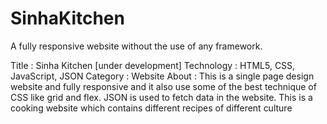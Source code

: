# SinhaKitchen
A fully responsive website without the use of any framework.

Title  : Sinha Kitchen [under development]
Technology : HTML5, CSS, JavaScript, JSON
Category : Website
About : This is a single page design website and fully responsive and it also use some of  the best technique of CSS like grid and flex.          JSON is used to fetch data in the website. This is a  cooking website which contains different recipes of different culture 
